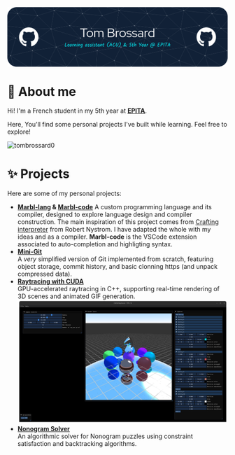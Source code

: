 <img align="center" alt="Banner" width="1100" src="images/github-header-banner.png"/>
<!-- Header generated thanks to this site: https://leviarista.github.io/github-profile-header-generator/ -->

# 👦 About me

Hi! I'm a French student in my 5th year at **[EPITA](https://www.epita.fr/)**.

Here, You'll find some personal projects I've built while learning. Feel free to
explore!

<p align="left"> <img src="https://komarev.com/ghpvc/?username=tombrossard0&label=Profile%20views&color=0e75b6&style=flat" alt="tombrossard0" /> </p>

# ✨ Projects

Here are some of my personal projects:

- **[Marbl-lang](https://github.com/tombrossard0/marbl-lang) & [Marbl-code](https://github.com/tombrossard0/marbl-code)**
  A custom programming language and its compiler, designed to explore language design and compiler construction. The main inspiration of this project comes from [Crafting interpreter](https://craftinginterpreters.com/introduction.html) from Robert Nystrom. I have adapted the whole with my ideas and as a compiler. **Marbl-code** is the VSCode extension associated to auto-completion and highligting syntax.
- **[Mini-Git](https://github.com/tombrossard0/mini-git)**  
  A *very* simplified version of Git implemented from scratch, featuring object storage, commit history, and basic clonning https (and unpack compressed data).
- **[Raytracing with CUDA](https://github.com/tombrossard0/raytracing-with-cuda)**  
  GPU-accelerated raytracing in C++, supporting real-time rendering of 3D scenes and animated GIF generation.
  ![screenshot](images/Screenshot%20from%202025-08-27%2018-25-32.png)
- **[Nonogram Solver](https://github.com/tombrossard0/Nonogramme-Solver)**  
  An algorithmic solver for Nonogram puzzles using constraint satisfaction and backtracking algorithms.
